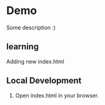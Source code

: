 # Demo

Some description :) 


## learning
Adding new index.html

## Local Development

1. Open index.html in your browser.